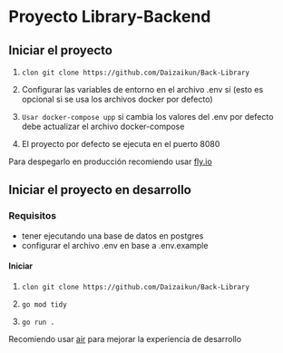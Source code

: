 # Proyecto Library-Backend

## Iniciar el proyecto

1. ```clon git clone https://github.com/Daizaikun/Back-Library```

2. Configurar las variables de entorno en el archivo .env si (esto es opcional si se usa los archivos docker por defecto)

3. ```Usar docker-compose upp``` si cambia los valores del .env por defecto debe actualizar el archivo docker-compose

4. El proyecto por defecto se ejecuta en el puerto 8080

Para despegarlo en producción recomiendo usar [fly.io](http://fly.io)

## Iniciar el proyecto en desarrollo

### Requisitos

- tener ejecutando una base de datos en postgres
- configurar el archivo .env en base a .env.example
  
#### Iniciar

1. ```clon git clone https://github.com/Daizaikun/Back-Library```

2. ```go mod tidy```

3. ```go run .```

Recomiendo usar [air](https://github.com/cosmtrek/air) para mejorar la experiencia de desarrollo
